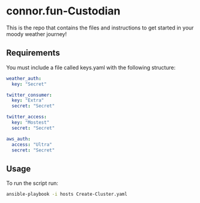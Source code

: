 # connor.fun-Custodian
This is the repo that contains the files and instructions to get started in your moody weather journey!

## Requirements

You must include a file called keys.yaml with the following structure:

```YAML
weather_auth:
  key: "Secret"

twitter_consumer:
  key: "Extra"
  secret: "Secret"

twitter_access:
  key: "Mostest"
  secret: "Secret"

aws_auth:
  access: "Ultra"
  secret: "Secret"
```

## Usage

To run the script run:

```bash
ansible-playbook -i hosts Create-Cluster.yaml
```